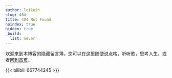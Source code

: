 ```yaml
---
author: loikein
slug: 404
title: 404 Not Found
noindex: true
hidden: true
_build:
  list: never
---
```


欢迎来到本博客的隐藏留言簿。您可以在这里随便说点啥，听听歌，思考人生，或者[回到首页](/)。

{{< bilibili 667744245 >}}
